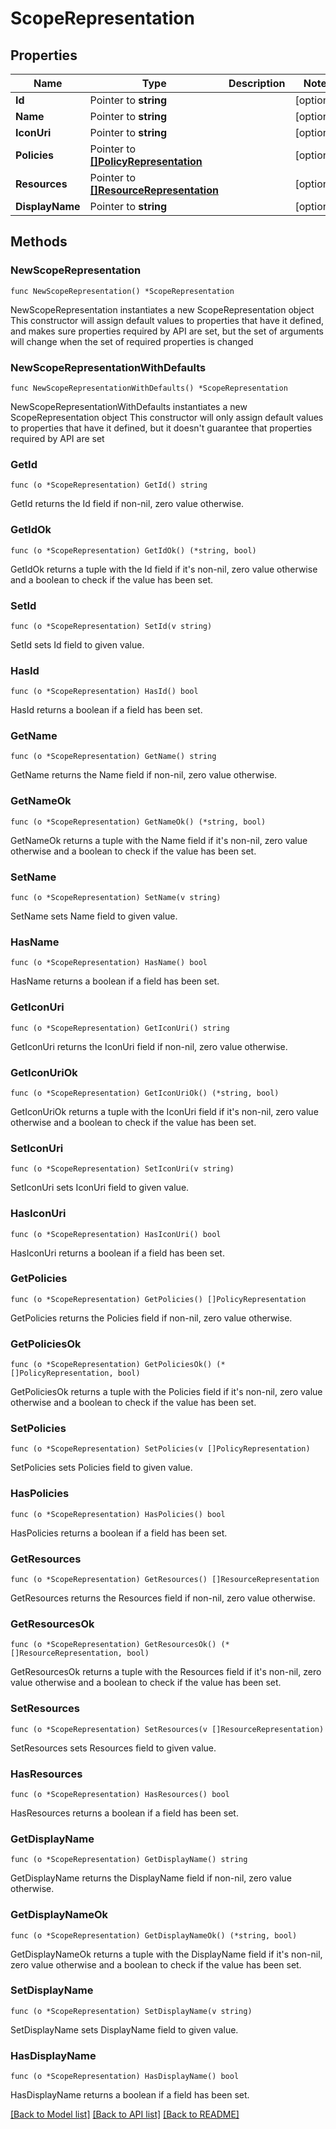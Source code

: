 # ScopeRepresentation

## Properties

Name | Type | Description | Notes
------------ | ------------- | ------------- | -------------
**Id** | Pointer to **string** |  | [optional] 
**Name** | Pointer to **string** |  | [optional] 
**IconUri** | Pointer to **string** |  | [optional] 
**Policies** | Pointer to [**[]PolicyRepresentation**](PolicyRepresentation.md) |  | [optional] 
**Resources** | Pointer to [**[]ResourceRepresentation**](ResourceRepresentation.md) |  | [optional] 
**DisplayName** | Pointer to **string** |  | [optional] 

## Methods

### NewScopeRepresentation

`func NewScopeRepresentation() *ScopeRepresentation`

NewScopeRepresentation instantiates a new ScopeRepresentation object
This constructor will assign default values to properties that have it defined,
and makes sure properties required by API are set, but the set of arguments
will change when the set of required properties is changed

### NewScopeRepresentationWithDefaults

`func NewScopeRepresentationWithDefaults() *ScopeRepresentation`

NewScopeRepresentationWithDefaults instantiates a new ScopeRepresentation object
This constructor will only assign default values to properties that have it defined,
but it doesn't guarantee that properties required by API are set

### GetId

`func (o *ScopeRepresentation) GetId() string`

GetId returns the Id field if non-nil, zero value otherwise.

### GetIdOk

`func (o *ScopeRepresentation) GetIdOk() (*string, bool)`

GetIdOk returns a tuple with the Id field if it's non-nil, zero value otherwise
and a boolean to check if the value has been set.

### SetId

`func (o *ScopeRepresentation) SetId(v string)`

SetId sets Id field to given value.

### HasId

`func (o *ScopeRepresentation) HasId() bool`

HasId returns a boolean if a field has been set.

### GetName

`func (o *ScopeRepresentation) GetName() string`

GetName returns the Name field if non-nil, zero value otherwise.

### GetNameOk

`func (o *ScopeRepresentation) GetNameOk() (*string, bool)`

GetNameOk returns a tuple with the Name field if it's non-nil, zero value otherwise
and a boolean to check if the value has been set.

### SetName

`func (o *ScopeRepresentation) SetName(v string)`

SetName sets Name field to given value.

### HasName

`func (o *ScopeRepresentation) HasName() bool`

HasName returns a boolean if a field has been set.

### GetIconUri

`func (o *ScopeRepresentation) GetIconUri() string`

GetIconUri returns the IconUri field if non-nil, zero value otherwise.

### GetIconUriOk

`func (o *ScopeRepresentation) GetIconUriOk() (*string, bool)`

GetIconUriOk returns a tuple with the IconUri field if it's non-nil, zero value otherwise
and a boolean to check if the value has been set.

### SetIconUri

`func (o *ScopeRepresentation) SetIconUri(v string)`

SetIconUri sets IconUri field to given value.

### HasIconUri

`func (o *ScopeRepresentation) HasIconUri() bool`

HasIconUri returns a boolean if a field has been set.

### GetPolicies

`func (o *ScopeRepresentation) GetPolicies() []PolicyRepresentation`

GetPolicies returns the Policies field if non-nil, zero value otherwise.

### GetPoliciesOk

`func (o *ScopeRepresentation) GetPoliciesOk() (*[]PolicyRepresentation, bool)`

GetPoliciesOk returns a tuple with the Policies field if it's non-nil, zero value otherwise
and a boolean to check if the value has been set.

### SetPolicies

`func (o *ScopeRepresentation) SetPolicies(v []PolicyRepresentation)`

SetPolicies sets Policies field to given value.

### HasPolicies

`func (o *ScopeRepresentation) HasPolicies() bool`

HasPolicies returns a boolean if a field has been set.

### GetResources

`func (o *ScopeRepresentation) GetResources() []ResourceRepresentation`

GetResources returns the Resources field if non-nil, zero value otherwise.

### GetResourcesOk

`func (o *ScopeRepresentation) GetResourcesOk() (*[]ResourceRepresentation, bool)`

GetResourcesOk returns a tuple with the Resources field if it's non-nil, zero value otherwise
and a boolean to check if the value has been set.

### SetResources

`func (o *ScopeRepresentation) SetResources(v []ResourceRepresentation)`

SetResources sets Resources field to given value.

### HasResources

`func (o *ScopeRepresentation) HasResources() bool`

HasResources returns a boolean if a field has been set.

### GetDisplayName

`func (o *ScopeRepresentation) GetDisplayName() string`

GetDisplayName returns the DisplayName field if non-nil, zero value otherwise.

### GetDisplayNameOk

`func (o *ScopeRepresentation) GetDisplayNameOk() (*string, bool)`

GetDisplayNameOk returns a tuple with the DisplayName field if it's non-nil, zero value otherwise
and a boolean to check if the value has been set.

### SetDisplayName

`func (o *ScopeRepresentation) SetDisplayName(v string)`

SetDisplayName sets DisplayName field to given value.

### HasDisplayName

`func (o *ScopeRepresentation) HasDisplayName() bool`

HasDisplayName returns a boolean if a field has been set.


[[Back to Model list]](../README.md#documentation-for-models) [[Back to API list]](../README.md#documentation-for-api-endpoints) [[Back to README]](../README.md)


